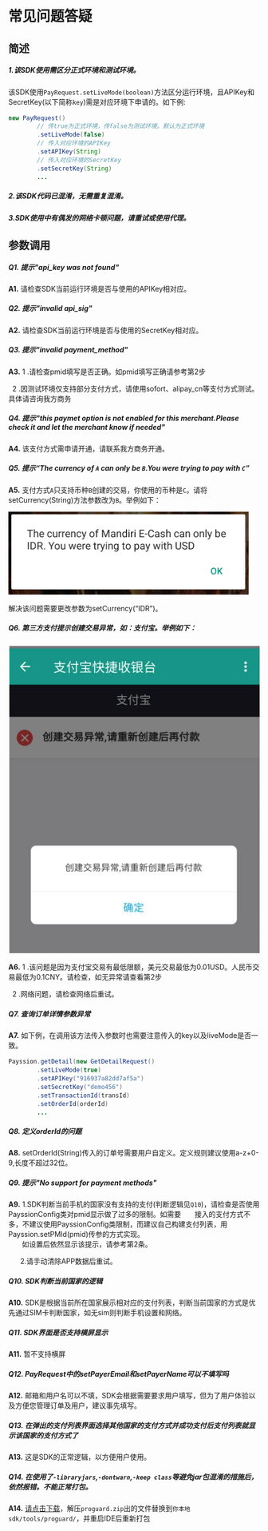 # 常见问题答疑
## 简述
##### 1.该SDK使用需区分正式环境和测试环境。

该SDK使用`PayRequest.setLiveMode(boolean)`方法区分运行环境，且APIKey和SecretKey(以下简称`key`)需是对应环境下申请的。如下例:
```java
new PayRequest()
        // 传true为正式环境，传false为测试环境。默认为正式环境
        .setLiveMode(false)
        // 传入对应环境的APIKey
        .setAPIKey(String)
        // 传入对应环境的SecretKey
        .setSecretKey(String)
        ...
```
##### 2.该SDK代码已混淆，无需重复混淆。

##### 3.SDK使用中有偶发的网络卡顿问题，请重试或使用代理。

## 参数调用   
##### Q1. 提示"api_key was not found"

**A1.** 请检查SDK当前运行环境是否与使用的APIKey相对应。

##### Q2. 提示"invalid api_sig"

**A2.** 请检查SDK当前运行环境是否与使用的SecretKey相对应。

##### Q3. 提示"invalid payment_method"

**A3.** 1 .请检查pmid填写是否正确。如pmid填写正确请参考第2步

        2 .因测试环境仅支持部分支付方式，请使用sofort、alipay_cn等支付方式测试。具体请咨询我方商务
    
##### Q4. 提示"this paymet option is not enabled for this merchant.Please check it and let the merchant know if needed"

**A4.** 该支付方式需申请开通，请联系我方商务开通。

##### Q5. 提示“The currency of `A` can only be `B`.You were trying to pay with `C`”

**A5.** 支付方式`A`只支持币种`B`创建的交易，你使用的币种是`C`。请将setCurrency(String)方法参数改为`B`。举例如下：

 ![alt text](/img/_currency.png "currency")

 解决该问题需要更改参数为setCurrency(“IDR”)。

##### Q6. 第三方支付提示创建交易异常，如：支付宝。举例如下：

![alt text](/img/_alipay.png "currency")

**A6.** 1 .该问题是因为支付宝交易有最低限额，美元交易最低为0.01USD。人民币交易最低为0.1CNY。请检查，如无异常请查看第2步

         2 .网络问题，请检查网络后重试。
    
##### Q7. 查询订单详情参数异常

**A7.** 如下例，在调用该方法传入参数时也需要注意传入的key以及liveMode是否一致。
```java
Payssion.getDetail(new GetDetailRequest()
        .setLiveMode(true)
        .setAPIKey("916937a82dd7af5a")
        .setSecretKey("demo456")
        .setTransactionId(transId)
        .setOrderId(orderId)
        ...
```

##### Q8. 定义orderId的问题

**A8.** setOrderId(String)传入的订单号需要用户自定义。定义规则建议使用a-z+0-9,长度不超过32位。

##### Q9. 提示"No support for payment methods"

**A9.** 1.SDK判断当前手机的国家没有支持的支付(判断逻辑见`Q10`)，请检查是否使用PayssionConfig类对pmid显示做了过多的限制。如需要
        接入的支付方式不多，不建议使用PayssionConfig类限制，而建议自己构建支付列表，用Payssion.setPMId(pmid)传参的方式实现。  
        如设置后依然显示该提示，请参考第2条。
        
        2.请手动清除APP数据后重试。
##### Q10. SDK判断当前国家的逻辑

**A10.** SDK是根据当前所在国家展示相对应的支付列表，判断当前国家的方式是优先通过SIM卡判断国家，如无sim则判断手机设置和网络。

##### Q11. SDK界面是否支持横屏显示

**A11.** 暂不支持横屏

##### Q12. PayRequest中的setPayerEmail和setPayerName可以不填写吗

**A12.** 邮箱和用户名可以不填，SDK会根据需要要求用户填写，但为了用户体验以及方便您管理订单及用户，建议事先填写。

##### Q13. 在弹出的支付列表界面选择其他国家的支付方式并成功支付后支付列表就显示该国家的支付方式了

**A13.** 这是SDK的正常逻辑，以方便用户使用。

##### Q14. 在使用了`-libraryjars`,`-dontwarn`,`-keep class`等避免jar包混淆的措施后，依然报错。不能正常打包。

**A14.** [请点击下载](https://pan.baidu.com/s/1boLmaU7)，解压`proguard.zip`出的文件替换到`你本地sdk/tools/proguard/`，并重启IDE后重新打包











